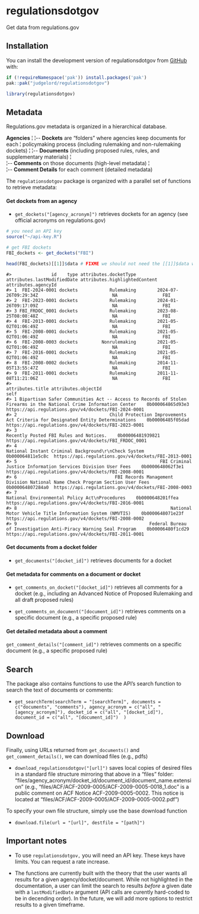 # regulationsdotgov


<!-- README.md is generated from README.Rmd. Please edit that file -->

Get data from regulations.gov

<!-- badges: start -->
<!-- badges: end -->

## Installation

You can install the development version of regulationsdotgov from
[GitHub](https://github.com/) with:

``` r
if (!requireNamespace('pak')) install.packages('pak')
pak::pak("judgelord/regulationsdotgov")
```

``` r
library(regulationsdotgov)
```

## Metadata

Regulations.gov metadata is organized in a hierarchical database.

**Agencies**
  ¦ 
  ¦-- **Dockets** are “folders” where agencies keep documents for each
        ¦     policymaking process (including rulemaking and non-rulemaking dockets)
        ¦
        ¦-- **Documents** (including proposed rules, rules, and supplementary materials)
              ¦  
              ¦-- **Comments** on those documents (high-level metadata)
                    ¦  
                    ¦-- **Comment Details** for each comment (detailed metadata)

The `regulationsdotgov` package is organized with a parallel set of
functions to retrieve metadata:

#### Get dockets from an agency

-   `get_dockets("[agency_acronym]")` retrieves dockets for an agency
    (see official acronyms on regulations.gov)

``` r
# you need an API key
source("~/api-key.R")

# get FBI dockets
FBI_dockets <- get_dockets("FBI")

head(FBI_dockets)[[1]]$data # FIXME we should not need the [[1]]$data when this no longer returns a list
```

    #>               id    type attributes.docketType attributes.lastModifiedDate attributes.highlightedContent attributes.agencyId
    #> 1  FBI-2024-0001 dockets            Rulemaking        2024-07-26T09:29:34Z                            NA                 FBI
    #> 2  FBI-2023-0001 dockets            Rulemaking        2024-01-26T09:17:09Z                            NA                 FBI
    #> 3 FBI_FRDOC_0001 dockets            Rulemaking        2023-08-25T08:08:48Z                            NA                 FBI
    #> 4  FBI-2013-0001 dockets            Rulemaking        2021-05-02T01:06:49Z                            NA                 FBI
    #> 5  FBI-2008-0001 dockets            Rulemaking        2021-05-02T01:06:49Z                            NA                 FBI
    #> 6  FBI-2008-0003 dockets         Nonrulemaking        2021-05-02T01:06:49Z                            NA                 FBI
    #> 7  FBI-2016-0001 dockets            Rulemaking        2021-05-02T01:06:49Z                            NA                 FBI
    #> 8  FBI-2008-0002 dockets            Rulemaking        2014-11-05T13:55:47Z                            NA                 FBI
    #> 9  FBI-2011-0001 dockets            Rulemaking        2011-11-08T11:21:06Z                            NA                 FBI
    #>                                                                                                    attributes.title attributes.objectId                                                  self
    #> 1 Bipartisan Safer Communities Act -- Access to Records of Stolen Firearms in the National Crime Information Center    0b000064865d93e3  https://api.regulations.gov/v4/dockets/FBI-2024-0001
    #> 2                                   Child Protection Improvements Act Criteria for Designated Entity Determinations    0b00006485f05dad  https://api.regulations.gov/v4/dockets/FBI-2023-0001
    #> 3                                                                            Recently Posted FBI Rules and Notices.    0b00006481939821 https://api.regulations.gov/v4/dockets/FBI_FRDOC_0001
    #> 4                                                              National Instant Criminal Background\r\nCheck System    0b000064811e5c8c  https://api.regulations.gov/v4/dockets/FBI-2013-0001
    #> 5                                                      FBI Criminal Justice Information Services Division User Fees    0b0000648062f3e1  https://api.regulations.gov/v4/dockets/FBI-2008-0001
    #> 6                                     FBI Records Management Division National Name Check Program Section User Fees    0b000064807284a0  https://api.regulations.gov/v4/dockets/FBI-2008-0003
    #> 7                                                                     National Environmental Policy Act\nProcedures    0b0000648201ffea  https://api.regulations.gov/v4/dockets/FBI-2016-0001
    #> 8                                                          National Motor Vehicle Title Information System (NMVTIS)    0b0000648071e23f  https://api.regulations.gov/v4/dockets/FBI-2008-0002
    #> 9                                                  Federal Bureau of Investigation Anti-Piracy Warning Seal Program    0b00006480f1cd29  https://api.regulations.gov/v4/dockets/FBI-2011-0001

#### Get documents from a docket folder

-   `get_documents("[docket_id]")` retrieves documents for a docket

#### Get metadata for comments on a document or docket

-   `get_comments_on_docket("[docket_id]")` retrieves all comments for a
    docket (e.g., including an Advanced Notice of Proposed Rulemaking
    and all draft proposed rules)

-   `get_comments_on_document("[document_id]")` retrieves comments on a
    specific document (e.g., a specific proposed rule)

#### Get detailed metadata about a comment

`get_comment_details("[comment_id]")` retrieves comments on a specific
document (e.g., a specific proposed rule)

## Search

The package also contains functions to use the API’s search function to
search the text of documents or comments:

-   `get_searchTerm(searchTerm = "[searchTerm]", documents = c("documents", "comments"), agency_acronym = c("all", "[agency_acronym]"), docket_id = c("all", "[docket_id]"), document_id = c("all", "[document_id]")  )`

## Download

Finally, using URLs returned from `get_documents()` and
`get_comment_details()`, we can download files (e.g., pdfs)

-   `download_regulationsdotgov("[url]")` saves local copies of desired
    files in a standard file structure mirroring that above in a “files”
    folder:
    “files/agency_acronym/docket_id/document_id/document_name.extension”
    (e.g., “files/ACF/ACF-2009-0005/ACF-2009-0005-0018_1.doc” is a
    public comment on ACF Notice ACF-2009-0005-0002. This notice is
    located at “files/ACF/ACF-2009-0005/ACF-2009-0005-0002.pdf”)

To specify your own file structure, simply use the base download
function

-   `download.file(url = "[url]", destfile = "[path]")`

## Important notes

-   To use `regulationsdotgov,` you will need an API key. These keys
    have limits. You can request a rate increase.

-   The functions are currently built with the theory that the user
    wants all results for a given agency/docket/document. While not
    highlighted in the documentation, a user can limit the search to
    results *before* a given date with a `lastModifiedDate` argument
    (API calls are curently hard-coded to be in decending order). In the
    future, we will add more options to restrict results to a given
    timeframe.
